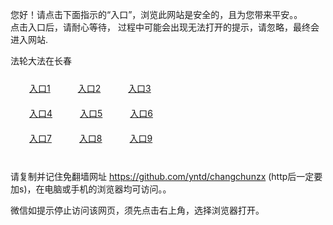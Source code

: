 您好！请点击下面指示的“入口”，浏览此网站是安全的，且为您带来平安。。 <br/>
点击入口后，请耐心等待， 过程中可能会出现无法打开的提示，请忽略，最终会进入网站. </br>

法轮大法在长春<br/>
<div style="padding:10px"><a style="margin:20px" target="_blank" href="https://dhyxrc6ot1as.cloudfront.net/2Qpsp?jzokndig" id="ccLink1" rel="nofollow">入口1</a> <a target="_blank" style="margin:20px" href="https://d1gf8d0mqq8827.cloudfront.net/2Qpsp?qrhyfrc" id="ccLink2" rel="nofollow">入口2</a> <a style="margin:20px" target="_blank" href="https://dcq0rb0nlq9x5.cloudfront.net/2Qpsp?kwkzghuo" id="ccLink3" rel="nofollow">入口3</a></div>

<div style="padding:10px" ><a style="margin:20px" target="_blank" href="https://dhyxrc6ot1as.cloudfront.net/2Qpsp?jzokndig" id="ccLink4" rel="nofollow">入口4</a> <a style="margin:20px" href="https://d1gf8d0mqq8827.cloudfront.net/2Qpsp?qrhyfrc" target="_blank" id="ccLink5" rel="nofollow">入口5</a> <a style="margin:20px" href="https://dcq0rb0nlq9x5.cloudfront.net/2Qpsp?kwkzghuo" target="_blank" id="ccLink6" rel="nofollow">入口6</a></div>

<div style="padding:10px"><a style="margin:20px" target="_blank" href="https://dhyxrc6ot1as.cloudfront.net/2Qpsp?jzokndig" id="ccLink7" rel="nofollow">入口7</a> <a style="margin:20px" href="https://d1gf8d0mqq8827.cloudfront.net/2Qpsp?qrhyfrc" target="_blank" id="ccLink8" rel="nofollow">入口8</a> <a style="margin:20px" target="_blank" href="https://dcq0rb0nlq9x5.cloudfront.net/2Qpsp?kwkzghuo" id="ccLink9" rel="nofollow">入口9</a></div>

<br/>



请复制并记住免翻墙网址 https://github.com/yntd/changchunzx (http后一定要加s)，在电脑或手机的浏览器均可访问。。<br/>

微信如提示停止访问该网页，须先点击右上角，选择浏览器打开。
